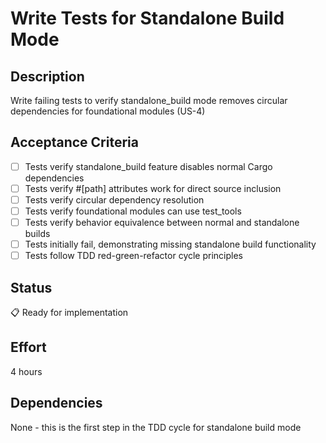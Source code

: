 # Write Tests for Standalone Build Mode

## Description
Write failing tests to verify standalone_build mode removes circular dependencies for foundational modules (US-4)

## Acceptance Criteria
- [ ] Tests verify standalone_build feature disables normal Cargo dependencies
- [ ] Tests verify #[path] attributes work for direct source inclusion
- [ ] Tests verify circular dependency resolution
- [ ] Tests verify foundational modules can use test_tools
- [ ] Tests verify behavior equivalence between normal and standalone builds
- [ ] Tests initially fail, demonstrating missing standalone build functionality
- [ ] Tests follow TDD red-green-refactor cycle principles

## Status
📋 Ready for implementation

## Effort
4 hours

## Dependencies
None - this is the first step in the TDD cycle for standalone build mode